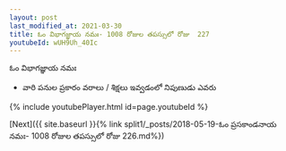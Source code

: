 ```yaml
---
layout: post
last_modified_at: 2021-03-30
title: ఓం విభాగజ్ఞాయ నమః- 1008 రోజుల తపస్సులో రోజు  227
youtubeId: wUH9Uh_40Ic
---
```

 
 
 ఓం విభాగజ్ఞాయ నమః  
 
 -  వారి పనుల ప్రకారం వరాలు / శిక్షలు ఇవ్వడంలో నిపుణుడు ఎవరు 
 
  
 
  
 
 
 
 
 
 


{% include youtubePlayer.html id=page.youtubeId %}
 
[Next]({{ site.baseurl }}{% link  split1/_posts/2018-05-19-ఓం ప్రసకాండనాయ నమః- 1008 రోజుల తపస్సులో రోజు  226.md%})
 
